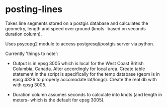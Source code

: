 # posting-lines
Takes line segments stored on a postgis database and calculates the geometry, length and speed over ground (knots- based on seconds duration column). 

Uses psycopg2 module to access postgresql/postgis server via python.

Currently 'things to note':
- Output is in epsg 3005 which is local for the West Coast British Columbia, Canada. Alter accordingly for local area.
Create table statement in the script is specifically for the temp database (geom is in epsg 4326 to properly accomodate lat/longs). 
Create the real db with with epsg 3005.

- Duration column assumes seconds to calculate into knots (and length in meters- which is the default for epsg 3005).

